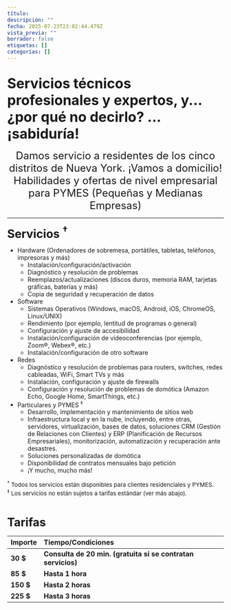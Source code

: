 ```yaml
---
título:
descripción: ""
fecha: 2025-07-23T23:02:44.479Z
vista_previa: ""
borrador: false
etiquetas: []
categorías: []
---
```


<br />
<div style="font-size: 24pt; font-weight: bold">Servicios técnicos profesionales y expertos, y... ¿por qué no decirlo? ... ¡sabiduría!</div>
<br />
<div style="font-size: 18pt" align="center">Damos servicio a residentes de los cinco distritos de Nueva York. ¡Vamos a domicilio!
<br />
Habilidades y ofertas de nivel empresarial para PYMES (Pequeñas y Medianas Empresas)
</div>
<hr />
<p>
<div style="font-size: 20pt; font-weight: bold" id="servicios">Servicios <sup>&#8224;</sup></div>

- Hardware (Ordenadores de sobremesa, portátiles, tabletas, teléfonos, impresoras y más)
    - Instalación/configuración/activación
    - Diagnóstico y resolución de problemas
    - Reemplazos/actualizaciones (discos duros, memoria RAM, tarjetas gráficas, baterías y más)
    - Copia de seguridad y recuperación de datos
- Software
    - Sistemas Operativos (Windows, macOS, Android, iOS, ChromeOS, Linux/UNIX)
    - Rendimiento (por ejemplo, lentitud de programas o general)
    - Configuración y ajuste de accesibilidad
    - Instalación/configuración de videoconferencias (por ejemplo, Zoom&reg;, Webex&reg;, etc.)
    - Instalación/configuración de otro software
- Redes
    - Diagnóstico y resolución de problemas para routers, switches, redes cableadas, WiFi, Smart TVs y más
    - Instalación, configuración y ajuste de firewalls
    - Configuración y resolución de problemas de domótica (Amazon Echo, Google Home, SmartThings, etc.)
- Particulares y PYMES <sup>&#8225;</sup>
    - Desarrollo, implementación y mantenimiento de sitios web
    - Infraestructura local y en la nube, incluyendo, entre otras, servidores, virtualización, bases de datos, soluciones CRM (Gestión de Relaciones con Clientes) y ERP (Planificación de Recursos Empresariales), monitorización, automatización y recuperación ante desastres.
    - Soluciones personalizadas de domótica
    - Disponibilidad de contratos mensuales bajo petición
    - ¡Y mucho, mucho más!
<div style="font-size: 10pt"><sup>&#8224;</sup> Todos los servicios están disponibles para clientes residenciales y PYMES.
<br />
<div style="font-size: 10pt"><sup>&#8225;</sup> Los servicios no están sujetos a tarifas estándar (ver más abajo).
<p>
<br />
<div style="font-size: 20pt; font-weight: bold">Tarifas</div></p>

|**Importe**|**Tiempo/Condiciones**|
|:--|:--|
|**30 $**|**Consulta de 20 min. (gratuita si se contratan servicios)**|
|**85 $**|**Hasta 1 hora**|
|**150 $**|**Hasta 2 horas**|
|**225 $**|**Hasta 3 horas**|